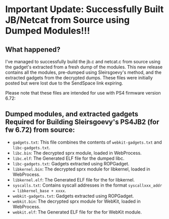 # Important Update: Successfully Built JB/Netcat from Source using Dumped Modules!!!

## What happened?
I've managed to successfully build the jb.c and netcat.c from source using the gadget's extracted from a fresh dump of the modules. This new release contains all the modules, pre-dumped using Sleirsgoevy's method, and the extracted gadgets from the decrypted dumps. These files were initially posted but were lost due to the SendSpace link expiring.

Please note that these files are intended for use with PS4 firmware version 6.72:

## Dumped modules, and extracted gadgets Required for Building Sleirsgoevy's PS4JB2 (for fw 6.72) from source:
- `gadgets.txt`: This file combines the contents of `webkit-gadgets.txt` and `libc-gadgets.txt`.
- `libc.bin`: The decrypted sprx module, loaded in WebProcess.
- `libc.elf`: The Generated ELF file for the dumped libc.
- `libc-gadgets.txt`: Gadgets extracted using ROPGadget.
- `libkernel.bin`: The decrypted sprx module for libkernel, loaded in WebProcess.
- `libkernel.elf`: The Generated ELF file for the for libkernel.
- `syscalls.txt`: Contains syscall addresses in the format `syscallxxx_addr = libkernel_base + xxxx`.
- `webkit-gadgets.txt`: Gadgets extracted using ROPGadget.
- `webkit.bin`: The decrypted sprx module for WebKit, loaded in WebProcess.
- `webkit.elf`: The Generated ELF file for the for WebKit module.
